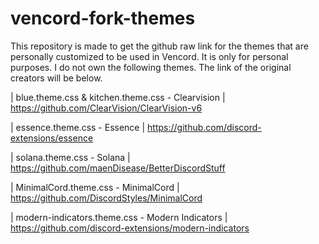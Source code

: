 # vencord-fork-themes

This repository is made to get the github raw link for the themes that are personally customized to be used in Vencord. It is only for personal purposes. I do not own the following themes. The link of the original creators will be below.

| blue.theme.css & kitchen.theme.css - Clearvision
| https://github.com/ClearVision/ClearVision-v6

| essence.theme.css - Essence
| https://github.com/discord-extensions/essence

| solana.theme.css - Solana
| https://github.com/maenDisease/BetterDiscordStuff

| MinimalCord.theme.css - MinimalCord
| https://github.com/DiscordStyles/MinimalCord

| modern-indicators.theme.css - Modern Indicators
| https://github.com/discord-extensions/modern-indicators
